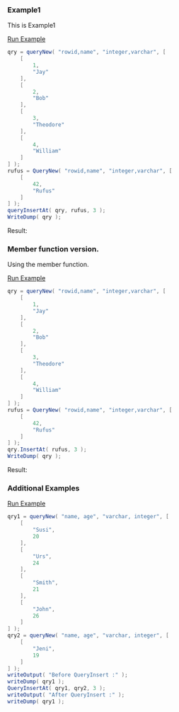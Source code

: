 ### Example1

This is Example1

<a href="https://try.boxlang.io/?code=eJyVjzELwjAQhefkVxyZKmTRuomD4qKDoAgdSodoTxtoG3tNLPn3Nqmgq8sN3wfvvevIwxo6h%2BSPOCQgyAy6lK1qUEgQurX4QJIvRbdK0Yhy4CznjM3leMRBecFZISe2iGxrrj8sjexSoSkN4Y9YRpHputaqCZwXMFtxcnfXj5NOf0z6BE715xDwzYuv7dseyW5sAh15CbFDQhp8RtrizjXP6AJ5Ay0pSK4%3D" target="_blank">Run Example</a>

```java
qry = queryNew( "rowid,name", "integer,varchar", [ 
	[
		1,
		"Jay"
	],
	[
		2,
		"Bob"
	],
	[
		3,
		"Theodore"
	],
	[
		4,
		"William"
	]
] );
rufus = QueryNew( "rowid,name", "integer,varchar", [
	[
		42,
		"Rufus"
	]
] );
queryInsertAt( qry, rufus, 3 );
WriteDump( qry );

```

Result: 

### Member function version.

Using the member function.

<a href="https://try.boxlang.io/?code=eJyVjj0LwjAURefmVzwyVQiC1k0cFBcdBEXoUDpE%2B7SBftjXxJJ%2Fb5IKdnV5w7mX825HFjbQGSR7wiEGTu2gCtHIGrkArhqNTyTxlnQvJTmUAYsyFkUL4Q4%2FSstZlIuRLQPbtbcJSwK7ltgWLeEkWIUgVVWlZO05y2G2ZmQepneTzn9M%2BgrH9xcv%2BPk6svND0yPprY4h2AUkPklJadyb%2BhWDK3nyAWpCRlo%3D" target="_blank">Run Example</a>

```java
qry = queryNew( "rowid,name", "integer,varchar", [ 
	[
		1,
		"Jay"
	],
	[
		2,
		"Bob"
	],
	[
		3,
		"Theodore"
	],
	[
		4,
		"William"
	]
] );
rufus = QueryNew( "rowid,name", "integer,varchar", [
	[
		42,
		"Rufus"
	]
] );
qry.InsertAt( rufus, 3 );
WriteDump( qry );

```

Result: 

### Additional Examples

<a href="https://try.boxlang.io/?code=eJyV0LEKwjAQgOG5eYojU4UMtoqg4lBx0UGR4lQcilzbDE3ba2Lp25sSLQUXXcLxcfwcaagPYAeNQerP2PnAVVqigDRHLoA%2FU3oUKQmQSmOOZC0B5iXM83hsWsmFncI58%2B7irTdqHS4nGJdSF46DCZ%2BqQjldWWV3mG1ZQ33450GfGip3T7Aeax1JjReja6NtaY9ZRQjXoX1ULZKGDR%2FXDqasfWiGD7E0WYq0YzG8oYDFdznKNNJv4RfXX2Uy" target="_blank">Run Example</a>

```java
qry1 = queryNew( "name, age", "varchar, integer", [ 
	[
		"Susi",
		20
	],
	[
		"Urs",
		24
	],
	[
		"Smith",
		21
	],
	[
		"John",
		26
	]
] );
qry2 = queryNew( "name, age", "varchar, integer", [
	[
		"Jeni",
		19
	]
] );
writeOutput( "Before QueryInsert :" );
writeDump( qry1 );
QueryInsertAt( qry1, qry2, 3 );
writeOutput( "After QueryInsert :" );
writeDump( qry1 );

```


